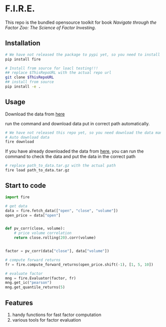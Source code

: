 # F.I.R.E.

This repo is the bundled opensource toolkit for book _Navigate through the Factor Zoo: The Science of Factor Investing_.

## Installation

```bash
# We have not released the package to pypi yet, so you need to install from source!!!
pip install fire

# Install from source for loacl testing!!!
## replace $ThisRepoURL with the actual repo url
git clone $ThisRepoURL 
## install from source
pip install -e .
```

## Usage

Download the data 
from [here](https://github.com/fire-institute/FactorInvestmentResearchEngine/releases/download/marketdata/AStockData.tar.gz)

run the command and download data put in correct path automatically.

```bash
# We have not released this repo yet, so you need download the data manually!!! See command below!!!
# Auto download data
fire download
```

If you have already downloaded the data from [here](https://github.com/fire-institute/FactorInvestmentResearchEngine/releases/download/marketdata/AStockData.tar.gz), you can run the command to check the data and put the data in the correct path

```bash
# replace path_to_data.tar.gz with the actual path
fire load path_to_data.tar.gz
```

## Start to code

```python
import fire

# get data
data = fire.fetch_data(["open", "close", "volume"])
open_price = data["open"]


def pv_corr(close, volume):
    # price volume correlation
    return close.rolling(20).corr(volume)


factor = pv_corr(data["close"], data["volume"])

# compute forward returns
fr = fire.compute_forward_returns(open_price.shift(-1), [1, 5, 10])

# evaluate factor
mng = fire.Evaluator(factor, fr)
mng.get_ic("pearson")
mng.get_quantile_returns(5)

```

## Features

1. handy functions for fast factor computation
2. various tools for factor evaluation



